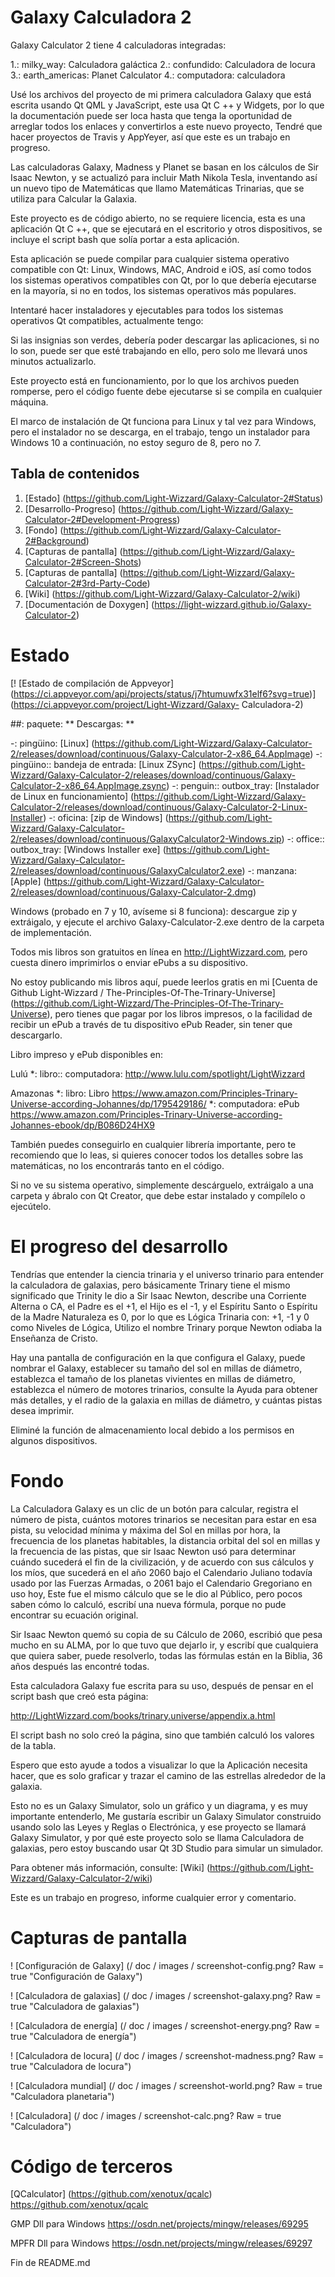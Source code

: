 # Galaxy Calculadora 2

Galaxy Calculator 2 tiene 4 calculadoras integradas:

1.: milky_way: Calculadora galáctica
2.: confundido: Calculadora de locura
3.: earth_americas: Planet Calculator
4.: computadora: calculadora

Usé los archivos del proyecto de mi primera calculadora Galaxy que está escrita usando Qt QML y JavaScript,
este usa Qt C ++ y Widgets,
por lo que la documentación puede ser loca hasta que tenga la oportunidad de arreglar todos los enlaces y convertirlos a este nuevo proyecto,
Tendré que hacer proyectos de Travis y AppYeyer, así que este es un trabajo en progreso.

Las calculadoras Galaxy, Madness y Planet se basan en los cálculos de Sir Isaac Newton,
y se actualizó para incluir Math Nikola Tesla,
inventando así un nuevo tipo de Matemáticas que llamo Matemáticas Trinarias, que se utiliza para Calcular la Galaxia.

Este proyecto es de código abierto, no se requiere licencia, esta es una aplicación Qt C ++,
que se ejecutará en el escritorio y otros dispositivos, se incluye el script bash que solía portar a esta aplicación.

Esta aplicación se puede compilar para cualquier sistema operativo compatible con Qt: Linux, Windows, MAC, Android e iOS,
así como todos los sistemas operativos compatibles con Qt, por lo que debería ejecutarse en la mayoría, si no en todos, los sistemas operativos más populares.

Intentaré hacer instaladores y ejecutables para todos los sistemas operativos Qt compatibles, actualmente tengo:

Si las insignias son verdes, debería poder descargar las aplicaciones, si no lo son,
puede ser que esté trabajando en ello, pero solo me llevará unos minutos actualizarlo.

Este proyecto está en funcionamiento, por lo que los archivos pueden romperse, pero el código fuente debe ejecutarse si se compila en cualquier máquina.

El marco de instalación de Qt funciona para Linux y tal vez para Windows, pero el instalador no se descarga,
en el trabajo, tengo un instalador para Windows 10 a continuación, no estoy seguro de 8, pero no 7.

## Tabla de contenidos

1. [Estado] (https://github.com/Light-Wizzard/Galaxy-Calculator-2#Status)
2. [Desarrollo-Progreso] (https://github.com/Light-Wizzard/Galaxy-Calculator-2#Development-Progress)
3. [Fondo] (https://github.com/Light-Wizzard/Galaxy-Calculator-2#Background)
4. [Capturas de pantalla] (https://github.com/Light-Wizzard/Galaxy-Calculator-2#Screen-Shots)
5. [Capturas de pantalla] (https://github.com/Light-Wizzard/Galaxy-Calculator-2#3rd-Party-Code)
6. [Wiki] (https://github.com/Light-Wizzard/Galaxy-Calculator-2/wiki)
7. [Documentación de Doxygen] (https://light-wizzard.github.io/Galaxy-Calculator-2)

# Estado

[! [Estado de compilación de Appveyor] (https://ci.appveyor.com/api/projects/status/j7htumuwfx31elf6?svg=true)] (https://ci.appveyor.com/project/Light-Wizzard/Galaxy- Calculadora-2)

##: paquete: ** Descargas: **

 -: pingüino: [Linux] (https://github.com/Light-Wizzard/Galaxy-Calculator-2/releases/download/continuous/Galaxy-Calculator-2-x86_64.AppImage)
 -: pingüino:: bandeja de entrada: [Linux ZSync] (https://github.com/Light-Wizzard/Galaxy-Calculator-2/releases/download/continuous/Galaxy-Calculator-2-x86_64.AppImage.zsync)
 -: penguin:: outbox_tray: [Instalador de Linux en funcionamiento] (https://github.com/Light-Wizzard/Galaxy-Calculator-2/releases/download/continuous/Galaxy-Calculator-2-Linux-Installer)
 -: oficina: [zip de Windows] (https://github.com/Light-Wizzard/Galaxy-Calculator-2/releases/download/continuous/GalaxyCalculator2-Windows.zip)
 -: office:: outbox_tray: [Windows Installer exe] (https://github.com/Light-Wizzard/Galaxy-Calculator-2/releases/download/continuous/GalaxyCalculator2.exe)
 -: manzana: [Apple] (https://github.com/Light-Wizzard/Galaxy-Calculator-2/releases/download/continuous/Galaxy-Calculator-2.dmg)

Windows (probado en 7 y 10, avíseme si 8 funciona): descargue zip y extráigalo, y ejecute el archivo Galaxy-Calculator-2.exe dentro de la carpeta de implementación.

Todos mis libros son gratuitos en línea en http://LightWizzard.com, pero cuesta dinero imprimirlos o enviar ePubs a su dispositivo.

No estoy publicando mis libros aquí, puede leerlos gratis en mi
[Cuenta de Github Light-Wizzard / The-Principles-Of-The-Trinary-Universe] (https://github.com/Light-Wizzard/The-Principles-Of-The-Trinary-Universe),
pero tienes que pagar por los libros impresos, o la facilidad de recibir un ePub a través de tu dispositivo ePub Reader, sin tener que descargarlo.

Libro impreso y ePub disponibles en:

Lulú
*: libro:: computadora: http://www.lulu.com/spotlight/LightWizzard

Amazonas
*: libro: Libro https://www.amazon.com/Principles-Trinary-Universe-according-Johannes/dp/1795429186/
*: computadora: ePub https://www.amazon.com/Principles-Trinary-Universe-according-Johannes-ebook/dp/B086D24HX9

También puedes conseguirlo en cualquier librería importante, pero te recomiendo que lo leas, si quieres conocer todos los detalles sobre las matemáticas, no los encontrarás tanto en el código.

Si no ve su sistema operativo, simplemente descárguelo, extráigalo a una carpeta y ábralo con Qt Creator, que debe estar instalado y compílelo o ejecútelo.

# El progreso del desarrollo

Tendrías que entender la ciencia trinaria y el universo trinario para entender la calculadora de galaxias,
pero básicamente Trinary tiene el mismo significado que Trinity le dio a Sir Isaac Newton, describe una Corriente Alterna o CA,
el Padre es el +1, el Hijo es el -1, y el Espíritu Santo o Espíritu de la Madre Naturaleza es 0, por lo que es Lógica Trinaria con: +1, -1 y 0 como Niveles de Lógica,
Utilizo el nombre Trinary porque Newton odiaba la Enseñanza de Cristo.

Hay una pantalla de configuración en la que configura el Galaxy, puede nombrar el Galaxy, establecer su tamaño del sol en millas de diámetro,
establezca el tamaño de los planetas vivientes en millas de diámetro, establezca el número de motores trinarios, consulte la Ayuda para obtener más detalles,
y el radio de la galaxia en millas de diámetro, y cuántas pistas desea imprimir.

Eliminé la función de almacenamiento local debido a los permisos en algunos dispositivos.

# Fondo

La Calculadora Galaxy es un clic de un botón para calcular, registra el número de pista, cuántos motores trinarios se necesitan para estar en esa pista,
su velocidad mínima y máxima del Sol en millas por hora, la frecuencia de los planetas habitables, la distancia orbital del sol en millas y la frecuencia de las pistas,
que sir Isaac Newton usó para determinar cuándo sucederá el fin de la civilización, y de acuerdo con sus cálculos y los míos,
que sucederá en el año 2060 bajo el Calendario Juliano todavía usado por las Fuerzas Armadas, o 2061 bajo el Calendario Gregoriano en uso hoy,
Este fue el mismo cálculo que se le dio al Público, pero pocos saben cómo lo calculó, escribí una nueva fórmula, porque no pude encontrar su ecuación original.

Sir Isaac Newton quemó su copia de su Cálculo de 2060, escribió que pesa mucho en su ALMA, por lo que tuvo que dejarlo ir,
y escribí que cualquiera que quiera saber, puede resolverlo, todas las fórmulas están en la Biblia, 36 años después las encontré todas.

Esta calculadora Galaxy fue escrita para su uso, después de pensar en el script bash que creó esta página:

http://LightWizzard.com/books/trinary.universe/appendix.a.html

El script bash no solo creó la página, sino que también calculó los valores de la tabla.

Espero que esto ayude a todos a visualizar lo que la Aplicación necesita hacer, que es solo graficar y trazar el camino de las estrellas alrededor de la galaxia.

Esto no es un Galaxy Simulator, solo un gráfico y un diagrama, y ​​es muy importante entenderlo,
Me gustaría escribir un Galaxy Simulator construido usando solo las Leyes y Reglas o Electrónica,
y ese proyecto se llamará Galaxy Simulator, y por qué este proyecto solo se llama Calculadora de galaxias,
pero estoy buscando usar Qt 3D Studio para simular un simulador.

Para obtener más información, consulte: [Wiki] (https://github.com/Light-Wizzard/Galaxy-Calculator-2/wiki)

Este es un trabajo en progreso, informe cualquier error y comentario.

# Capturas de pantalla

! [Configuración de Galaxy] (/ doc / images / screenshot-config.png? Raw = true "Configuración de Galaxy")

! [Calculadora de galaxias] (/ doc / images / screenshot-galaxy.png? Raw = true "Calculadora de galaxias")

! [Calculadora de energía] (/ doc / images / screenshot-energy.png? Raw = true "Calculadora de energía")

! [Calculadora de locura] (/ doc / images / screenshot-madness.png? Raw = true "Calculadora de locura")

! [Calculadora mundial] (/ doc / images / screenshot-world.png? Raw = true "Calculadora planetaria")

! [Calculadora] (/ doc / images / screenshot-calc.png? Raw = true "Calculadora")


# Código de terceros

[QCalculator] (https://github.com/xenotux/qcalc)
https://github.com/xenotux/qcalc

GMP Dll para Windows
https://osdn.net/projects/mingw/releases/69295

MPFR Dll para Windows
https://osdn.net/projects/mingw/releases/69297


Fin de README.md